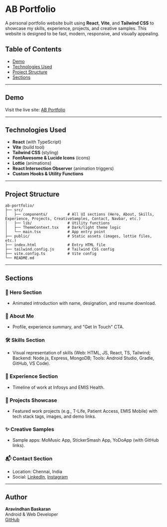 # AB Portfolio

A personal portfolio website built using **React**, **Vite**, and **Tailwind CSS** to showcase my skills, experience, projects, and creative samples. This website is designed to be fast, modern, responsive, and visually appealing.

## Table of Contents

- [Demo](#demo)
- [Technologies Used](#technologies-used)
- [Project Structure](#project-structure)
- [Sections](#sections)

---

## Demo

Visit the live site: [AB Portfolio](https://aravindhan2612.github.io/ab-portfolio/)

---

## Technologies Used

- **React** (with TypeScript)
- **Vite** (build tool)
- **Tailwind CSS** (styling)
- **FontAwesome & Lucide Icons** (icons)
- **Lottie** (animations)
- **React Intersection Observer** (animation triggers)
- **Custom Hooks & Utility Functions**

---

## Project Structure

```
ab-portfolio/
├── src/
│   ├── components/         # All UI sections (Hero, About, Skills, Experience, Projects, CreativeSamples, Contact, Navbar, etc.)
│   ├── lib/                # Utility functions
│   ├── ThemeContext.tsx    # Dark/light theme logic
│   └── main.tsx            # App entry point
├── public/                 # Static assets (images, lottie files, etc.)
├── index.html              # Entry HTML file
├── tailwind.config.js      # Tailwind CSS config
├── vite.config.ts          # Vite config
└── README.md
```

---

## Sections

### 🚀 Hero Section
- Animated introduction with name, designation, and resume download.

### 👤 About Me
- Profile, experience summary, and "Get In Touch" CTA.

### 🛠️ Skills Section
- Visual representation of skills (Web: HTML, JS, React, TS, Tailwind; Backend: Node.js, Express, MongoDB; Tools: Android Studio, Gradle, GitHub, VS Code).

### 💼 Experience Section
- Timeline of work at Infosys and EMIS Health.

### 🚀 Projects Showcase
- Featured work projects (e.g., T-Life, Patient Access, EMIS Mobile) with tech stack tags, images, and demo links.

### ✨ Creative Samples
- Sample apps: MoMusic App, StickerSmash App, YoDoApp (with GitHub links).

### 📬 Contact Section
- Location: Chennai, India
- Social: [LinkedIn](https://www.linkedin.com/in/aravindhan-baskaran-mobile-developer), [Instagram](https://www.instagram.com/aravindhan_baskaran_26)

---

## Author

**Aravindhan Baskaran**  
Android & Web Developer  
[GitHub](https://github.com/aravindhan2612)
